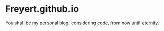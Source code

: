 Freyert.github.io
=================

You shall be my personal blog, considering code, from now until eternity.
